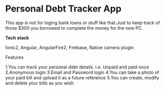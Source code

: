 # Personal Debt Tracker App

This app is not for loging bank loans or stuff like that.Just to keep track of those $300 you borrowed to complete the money for
the new PC.

<b>Tech stack</b>

Ionic2,
Angular,
AngularFire2,
Firebase,
Native camera plugin

Features

1.You can track your personal debt details. i.e. Unpaid and paid once
2.Anonymous login 
3.Email and Password login
4.You can take a photo of your paid bill and upload it as a future reference
5.You can create, modify and delete your bills as you wish 

